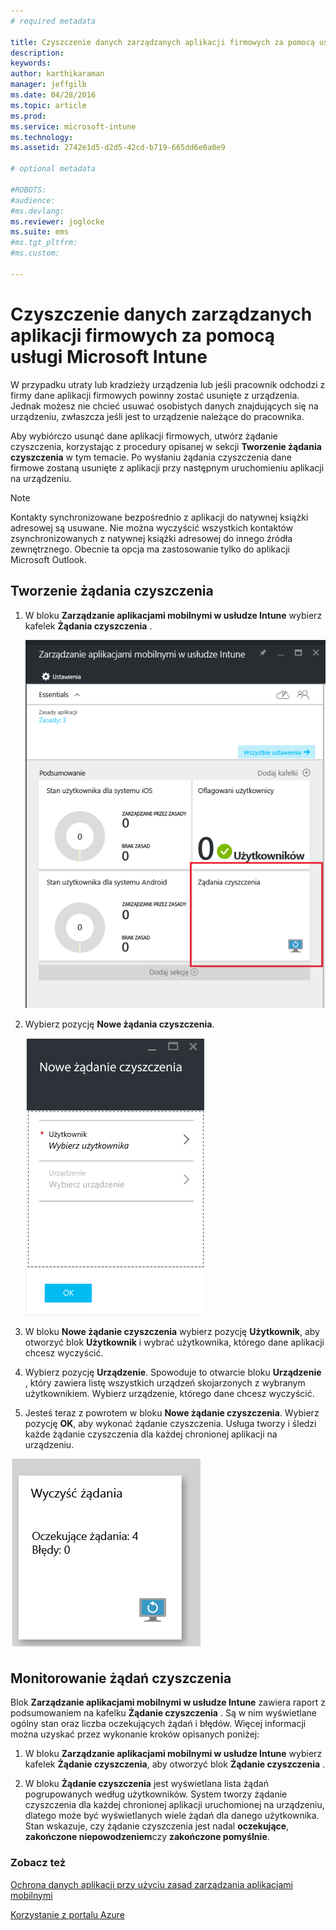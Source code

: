 ```yaml
---
# required metadata

title: Czyszczenie danych zarządzanych aplikacji firmowych za pomocą usługi Microsoft Intune | Microsoft Intune
description:
keywords:
author: karthikaraman
manager: jeffgilb
ms.date: 04/28/2016
ms.topic: article
ms.prod:
ms.service: microsoft-intune
ms.technology:
ms.assetid: 2742e1d5-d2d5-42cd-b719-665dd6e0a0e9

# optional metadata

#ROBOTS:
#audience:
#ms.devlang:
ms.reviewer: joglocke
ms.suite: ems
#ms.tgt_pltfrm:
#ms.custom:

---
```


# Czyszczenie danych zarządzanych aplikacji firmowych za pomocą usługi Microsoft Intune
W przypadku utraty lub kradzieży urządzenia lub jeśli pracownik odchodzi z firmy dane aplikacji firmowych powinny zostać usunięte z urządzenia. Jednak możesz nie chcieć usuwać osobistych danych znajdujących się na urządzeniu, zwłaszcza jeśli jest to urządzenie należące do pracownika.

Aby wybiórczo usunąć dane aplikacji firmowych, utwórz żądanie czyszczenia, korzystając z procedury opisanej w sekcji **Tworzenie żądania czyszczenia** w tym temacie.  Po wysłaniu żądania czyszczenia dane firmowe zostaną usunięte z aplikacji przy następnym uruchomieniu aplikacji na urządzeniu.
>[!NOTE]
> Kontakty synchronizowane bezpośrednio z aplikacji do natywnej książki adresowej są usuwane. Nie można wyczyścić wszystkich kontaktów zsynchronizowanych z natywnej książki adresowej do innego źródła zewnętrznego. Obecnie ta opcja ma zastosowanie tylko do aplikacji Microsoft Outlook.



## Tworzenie żądania czyszczenia

1.  W bloku **Zarządzanie aplikacjami mobilnymi w usłudze Intune** wybierz kafelek **Żądania czyszczenia** .

    ![Zrzut ekranu przedstawiający blok zarządzania aplikacjami mobilnymi usługi Intune z kafelkiem Podsumowanie](../media/AppManagement/AzurePortal_MAM_WipeRequests.png)

2.  Wybierz pozycję **Nowe żądania czyszczenia**.

    ![Zrzut ekranu przedstawiający blok Nowe żądanie czyszczenia](../media/AppManagement/AzurePortal_MAM_NewWipeRequest.png)

3.  W bloku **Nowe żądanie czyszczenia** wybierz pozycję **Użytkownik**, aby otworzyć blok **Użytkownik** i wybrać użytkownika, którego dane aplikacji chcesz wyczyścić.

4.  Wybierz pozycję **Urządzenie**.  Spowoduje to otwarcie bloku **Urządzenie** , który zawiera listę wszystkich urządzeń skojarzonych z wybranym użytkownikiem.  Wybierz urządzenie, którego dane chcesz wyczyścić.

5.  Jesteś teraz z powrotem w bloku **Nowe żądanie czyszczenia**. Wybierz pozycję **OK**, aby wykonać żądanie czyszczenia. Usługa tworzy i śledzi każde żądanie czyszczenia dla każdej chronionej aplikacji na urządzeniu.


![Zrzut ekranu przedstawiający kafelek Żądania czyszczenia ](../media/AppManagement/AzurePortal_MAM_WipeRequestsSummary.png)

## Monitorowanie żądań czyszczenia
Blok **Zarządzanie aplikacjami mobilnymi w usłudze Intune** zawiera raport z podsumowaniem na kafelku **Żądanie czyszczenia** .  Są w nim wyświetlane ogólny stan oraz liczba oczekujących żądań i błędów. Więcej informacji można uzyskać przez wykonanie kroków opisanych poniżej:

1.  W bloku **Zarządzanie aplikacjami mobilnymi w usłudze Intune** wybierz kafelek **Żądanie czyszczenia**, aby otworzyć blok **Żądanie czyszczenia** .

2.  W bloku **Żądanie czyszczenia** jest wyświetlana lista żądań pogrupowanych według użytkowników.  System tworzy żądanie czyszczenia dla każdej chronionej aplikacji uruchomionej na urządzeniu, dlatego może być wyświetlanych wiele żądań dla danego użytkownika.  Stan wskazuje, czy żądanie czyszczenia jest nadal **oczekujące**, **zakończone niepowodzeniem**czy **zakończone pomyślnie**.

### Zobacz też
[Ochrona danych aplikacji przy użyciu zasad zarządzania aplikacjami mobilnymi ](protect-app-data-using-mobile-app-management-policies-with-microsoft-intune.md)

[Korzystanie z portalu Azure](azure-portal-for-microsoft-intune-mam-policies.md)


<!--HONumber=Jun16_HO2-->


